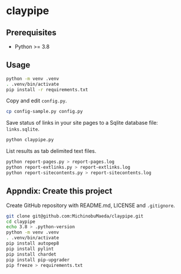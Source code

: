 # claypipe

## Prerequisites

- Python >= 3.8

## Usage

```bash
python -m venv .venv
. .venv/bin/activate
pip install -r requirements.txt
```

Copy and edit `config.py`.

```bash
cp config-sample.py config.py
```

Save status of links in your site pages to a Sqlite database file: `links.sqlite`.

```bash
python claypipe.py
```

List results as tab delimited text files.

```bash
python report-pages.py > report-pages.log
python report-extlinks.py > report-extlinks.log
python report-sitecontents.py > report-sitecontents.log
```

## Appndix: Create this project

Create GitHub repository with README.md, LICENSE and `.gitignore`.

```bash
git clone git@github.com:MichinobuMaeda/claypipe.git
cd claypipe
echo 3.8 > .python-version
python -m venv .venv
. .venv/bin/activate
pip install autopep8
pip install pylint
pip install chardet
pip install pip-upgrader
pip freeze > requirements.txt
```
